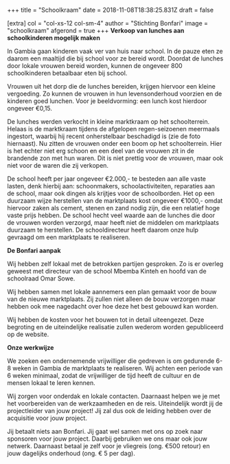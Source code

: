 +++
title = "Schoolkraam"
date = 2018-11-08T18:38:25.831Z
draft = false

[extra]
col = "col-xs-12 col-sm-4"
author = "Stichting Bonfari"
image = "schoolkraam"
afgerond = true
+++
**Verkoop van lunches aan schoolkinderen mogelijk maken**

In Gambia gaan kinderen vaak ver van huis naar school. In de pauze eten ze daarom een maaltijd die bij school voor ze bereid wordt. Doordat de lunches door lokale vrouwen bereid worden, kunnen de ongeveer 800 schoolkinderen betaalbaar eten bij school. 

Vrouwen uit het dorp die de lunches bereiden, krijgen hiervoor een kleine vergoeding. Zo kunnen de vrouwen in hun levensonderhoud voorzien en de kinderen goed lunchen. Voor je beeldvorming: een lunch kost hierdoor ongeveer €0,15.

De lunches werden verkocht in kleine marktkraam op het schoolterrein. Helaas is de marktkraam tijdens de afgelopen regen-seizoenen meermaals ingestort, waarbij hij recent onherstelbaar beschadigd is (zie de foto hiernaast). Nu zitten de vrouwen onder een boom op het schoolterrein. Hier is het echter niet erg schoon en een deel van de vrouwen zit in de brandende zon met hun waren. Dit is niet prettig voor de vrouwen, maar ook niet voor de waren die zij verkopen.  

De school heeft per jaar ongeveer €2.000,- te besteden aan alle vaste lasten, denk hierbij aan: schoonmakers, schoolactiviteiten, reparaties aan de school, maar ook dingen als krijtjes voor de schoolborden. Het op een duurzaam wijze herstellen van de marktplaats kost ongeveer €1000,- omdat hiervoor zaken als cement, stenen en zand nodig zijn, die een relatief hoge vaste prijs hebben. De school hecht veel waarde aan de lunches die door de vrouwen worden verzorgd, maar heeft niet de middelen om marktplaats duurzaam te herstellen. De schooldirecteur heeft daarom onze hulp gevraagd om een marktplaats te realiseren. 

**De Bonfari aanpak**

Wij hebben zelf lokaal met de betrokken partijen gesproken. Zo is er overleg geweest met directeur van de school Mbemba Kinteh en hoofd van de schoolraad Omar Sowe. 

Wij hebben samen met lokale aannemers een plan gemaakt voor de bouw van de nieuwe marktplaats. Zij zullen niet alleen de bouw verzorgen maar hebben ook mee nagedacht over hoe deze het best gebouwd kan worden. 

Wij hebben de kosten voor het bouwen tot in detail uiteengezet. Deze begroting en de uiteindelijke realisatie zullen wederom worden gepubliceerd op de website. 

**Onze werkwijze**

We zoeken een ondernemende vrijwilliger die gedreven is om gedurende 6-8 weken in Gambia de marktplaats te realiseren. Wij achten een periode van 6 weken minimaal, zodat de vrijwilliger de tijd heeft de cultuur en de mensen lokaal te leren kennen.

Wij zorgen voor onderdak en lokale contacten. Daarnaast helpen we je met het voorbereiden van de werkzaamheden en de reis. Uiteindelijk wordt jij de projectleider van jouw project! Jij zal dus ook de leiding hebben over de acquisitie voor jouw project.

Jij betaalt niets aan Bonfari. Jij gaat wel samen met ons op zoek naar sponsoren voor jouw project. Daarbij gebruiken we ons maar ook jouw netwerk. Daarnaast betaal je zelf voor je vliegreis (ong. €500 retour) en jouw dagelijks onderhoud (ong. € 5 per dag).